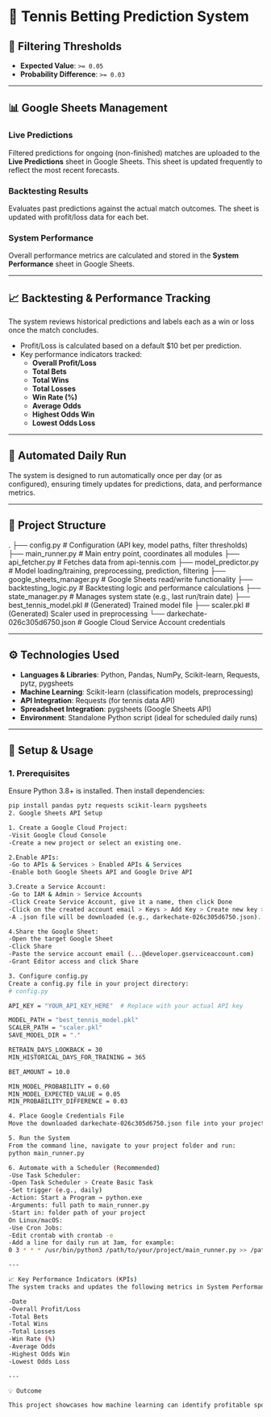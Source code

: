 # 🎾 Tennis Betting Prediction System

## 📌 Filtering Thresholds

- **Expected Value**: `>= 0.05`
- **Probability Difference**: `>= 0.03`

---

## 📊 Google Sheets Management

### **Live Predictions**
Filtered predictions for ongoing (non-finished) matches are uploaded to the **Live Predictions** sheet in Google Sheets. This sheet is updated frequently to reflect the most recent forecasts.

### **Backtesting Results**
Evaluates past predictions against the actual match outcomes. The sheet is updated with profit/loss data for each bet.

### **System Performance**
Overall performance metrics are calculated and stored in the **System Performance** sheet in Google Sheets.

---

## 📈 Backtesting & Performance Tracking

The system reviews historical predictions and labels each as a win or loss once the match concludes.

- Profit/Loss is calculated based on a default $10 bet per prediction.
- Key performance indicators tracked:
  - **Overall Profit/Loss**
  - **Total Bets**
  - **Total Wins**
  - **Total Losses**
  - **Win Rate (%)**
  - **Average Odds**
  - **Highest Odds Win**
  - **Lowest Odds Loss**

---

## 🔄 Automated Daily Run

The system is designed to run automatically once per day (or as configured), ensuring timely updates for predictions, data, and performance metrics.

---

## 📂 Project Structure

.
├── config.py                 # Configuration (API key, model paths, filter thresholds)
├── main_runner.py            # Main entry point, coordinates all modules
├── api_fetcher.py            # Fetches data from api-tennis.com
├── model_predictor.py        # Model loading/training, preprocessing, prediction, filtering
├── google_sheets_manager.py  # Google Sheets read/write functionality
├── backtesting_logic.py      # Backtesting logic and performance calculations
├── state_manager.py          # Manages system state (e.g., last run/train date)
├── best_tennis_model.pkl     # (Generated) Trained model file
├── scaler.pkl                # (Generated) Scaler used in preprocessing
└── darkechate-026c305d6750.json # Google Cloud Service Account credentials

---

## ⚙️ Technologies Used

- **Languages & Libraries**: Python, Pandas, NumPy, Scikit-learn, Requests, pytz, pygsheets  
- **Machine Learning**: Scikit-learn (classification models, preprocessing)  
- **API Integration**: Requests (for tennis data API)  
- **Spreadsheet Integration**: pygsheets (Google Sheets API)  
- **Environment**: Standalone Python script (ideal for scheduled daily runs)

---

## 🚀 Setup & Usage

### 1. Prerequisites

Ensure Python 3.8+ is installed. Then install dependencies:

```bash
pip install pandas pytz requests scikit-learn pygsheets
2. Google Sheets API Setup

1. Create a Google Cloud Project:
-Visit Google Cloud Console
-Create a new project or select an existing one.

2.Enable APIs:
-Go to APIs & Services > Enabled APIs & Services
-Enable both Google Sheets API and Google Drive API

3.Create a Service Account:
-Go to IAM & Admin > Service Accounts
-Click Create Service Account, give it a name, then click Done
-Click on the created account email > Keys > Add Key > Create new key > JSON
-A .json file will be downloaded (e.g., darkechate-026c305d6750.json). Save it securely.

4.Share the Google Sheet:
-Open the target Google Sheet
-Click Share
-Paste the service account email (...@developer.gserviceaccount.com)
-Grant Editor access and click Share

3. Configure config.py
Create a config.py file in your project directory:
# config.py

API_KEY = "YOUR_API_KEY_HERE"  # Replace with your actual API key

MODEL_PATH = "best_tennis_model.pkl"
SCALER_PATH = "scaler.pkl"
SAVE_MODEL_DIR = "."

RETRAIN_DAYS_LOOKBACK = 30
MIN_HISTORICAL_DAYS_FOR_TRAINING = 365

BET_AMOUNT = 10.0

MIN_MODEL_PROBABILITY = 0.60
MIN_MODEL_EXPECTED_VALUE = 0.05
MIN_PROBABILITY_DIFFERENCE = 0.03

4. Place Google Credentials File
Move the downloaded darkechate-026c305d6750.json file into your project root directory.

5. Run the System
From the command line, navigate to your project folder and run:
python main_runner.py

6. Automate with a Scheduler (Recommended)
-Use Task Scheduler:
-Open Task Scheduler > Create Basic Task
-Set trigger (e.g., daily)
-Action: Start a Program → python.exe
-Arguments: full path to main_runner.py
-Start in: folder path of your project
On Linux/macOS:
-Use Cron Jobs:
-Edit crontab with crontab -e
-Add a line for daily run at 3am, for example:
0 3 * * * /usr/bin/python3 /path/to/your/project/main_runner.py >> /path/to/your/project/cron.log 2>&1

---

📈 Key Performance Indicators (KPIs)
The system tracks and updates the following metrics in System Performance:

-Date
-Overall Profit/Loss
-Total Bets
-Total Wins
-Total Losses
-Win Rate (%)
-Average Odds
-Highest Odds Win
-Lowest Odds Loss

---

💡 Outcome

This project showcases how machine learning can identify profitable sports betting opportunities in real time using a structured, data-driven approach, with fully automated performance tracking.








